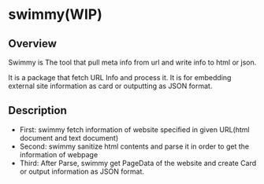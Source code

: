 swimmy(WIP)
====

## Overview
Swimmy is The tool that pull meta info from url and write info to html or json.

It is a package that fetch URL Info and process it. It is for embedding external site information as card or outputting as JSON format.

## Description

+ First: swimmy fetch information of website specified in given URL(html document and text document)
+ Second: swimmy sanitize html contents and parse it in order to get the information of webpage
+ Third: After Parse, swimmy get PageData of the website and create Card or output information as JSON format.
